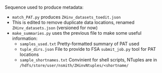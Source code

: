 Sequence used to produce metadata:

* `match_PAT.py` produces `ZHinv_datasets_toedit.json`
* This is edited to remove duplicate data locations, renamed `ZHinv_datasets.json` (versioned for now)
* `make_summaries.py` uses the previous file to make some useful information:
  * `samples_used.txt` Pretty-formatted summary of PAT used
  * `tuple_dirs.json` File to provide to FSA `submit_job.py` tool for PAT locations
  * `sample_shortnames.txt` Convinient for shell scripts, NTuples are in `/hdfs/store/user/nsmith/ZHinvNtuples/<shortname/`
